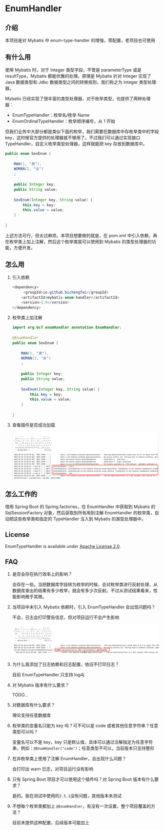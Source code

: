 # EnumHandler

## 介绍

本项目是对 Mybatis 中 enum-type-handler 的增强，零配置，老项目也可使用

## 有什么用

使用 Mybatis 时，对于 Integer 类型字段，不管是 parameterType 或是 resultType，Mybatis 都能优雅的处理。原理是 Mybatis 针对 Integer 实现了 Java 数据类型和 Jdbc
数据类型之间的转换规则，我们称之为 Integer 类型处理器。

Mybatis 已经实现了很丰富的类型处理器，对于枚举类型，也提供了两种处理器：

- EnumTypeHandler：枚举名/枚举 Name
- EnumOrdinalTypeHandler：枚举顺序编号，从 1 开始

但我们业务中大部分都是类似下面的枚举，我们需要在数据库中存枚举类中的字段 key，这时候官方提供的处理器就不够用了。不过我们可以通过实现接口 TypeHandler，自定义枚举类型处理器，这样就能把 key 存放到数据库中。

```java
public enum SexEnum {

    MAN(1, "男"),
    WOMAN(2, "女")
    ;

    public Integer key;
    public String value;

    SexEnum(Integer key, String value) {
        this.key = key;
        this.value = value;
    }

}
```

上述方法可行，但太过麻烦。本项目想要做的就是，在 pom.xml 中引入依赖，再在枚举类上加上注解，然后这个枚举类就可以使用到 Mybatis 的类型处理器的功能，方便开发。

## 怎么用

1. 引入依赖

   ```java
   <dependency>
   		<groupId>io.github.bichengfei</groupId>
       <artifactId>mybatis-enum-handler</artifactId>
       <version>1.0</version>
   </dependency>
   ```

2. 枚举类上加注解

   ```java
   import org.bcf.enumHandler.annotation.EnumHandler;
   
   @EnumHandler
   public enum SexEnum {
   
       MAN(1, "男"),
       WOMAN(2, "女")
       ;
   
       public Integer key;
       public String value;
   
       SexEnum(Integer key, String value) {
           this.key = key;
           this.value = value;
       }
   
   }
   ```

3. 查看插件是否成功加载

   ![image-20210618103004915](img/运行成功日志.png)

## 怎么工作的

借用 Spring Boot 的 Spring.factories，在 EnumHandler 中获取到 Mybatis 的 SqlSessionFactory 对象，然后获取到所有用到注解 EnumHandler
的枚举类，自动把这些枚举类和指定的 TypeHandler 注入到 Mybatis 的类型处理器中。

## License

EnumTypeHandler is available under [Apache License 2.0](https://www.apache.org/licenses/LICENSE-2.0).

## FAQ

1. 是否会存在执行效率上的影响？

   会存在一些。当把数据库字段转为枚举的时候，会对枚举类进行反射处理，从数据库查出的结果有多少枚举，就会有多少次反射。不过从测试结果看来，性能影响微乎其微。

2. 当项目中未引入 Mybatis 依赖时，引入 EnumTypeHandler 会出现问题吗？

   不会，日志会打印警告信息，但对项目运行不会产生影响

   ![未加入 Mybatis 依赖](img/未加入Mybatis依赖.png)

3. 为什么我添加了日志依赖和日志配置，依旧不打印日志？

   目前 EnumTypeHandler 只支持 log4j

4. 对 Mybatis 版本有什么要求？

   TODO...

5. 对数据库有什么要求？

   理论支持任意数据库

6. 枚举类的变量名只能为 key 吗？可不可以是 code 或者其他任意字符串？任意类型可以吗？

   变量名可以不是 key，key 只是默认值，具体可以通过注解指定为任意字符串，例如：```@EnumHandler("code")```；任意类型不可以，当前版本只支持整形

7. 在非枚举类上使用了注解 EnumHandler，会出现什么问题？

   会打印出 warn 日志，对项目运行没有影响

8. 只有 Spring Boot 项目才可以使用这个插件吗？对 Spring Boot 版本有什么要求？

   是的。我在测试中使用的```2.5.1```没有问题，其他版本未测试

9. 不想每个枚举类都加上 ```@EnumHandler```，有没有一次设置，整个项目覆盖的方法？

   目前未提供这种配置，后续版本可能加上

   

   

   
